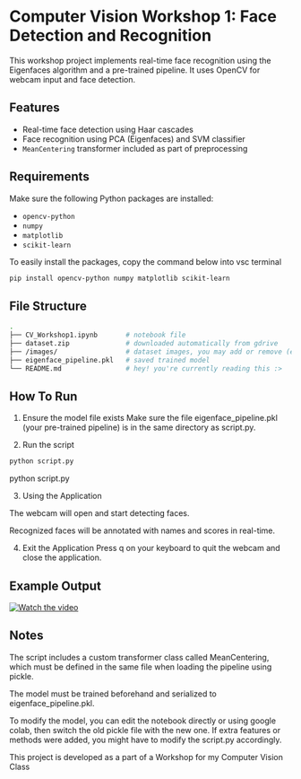 # Computer Vision Workshop 1: Face Detection and Recognition

This workshop project implements real-time face recognition using the Eigenfaces algorithm and a pre-trained pipeline. It uses OpenCV for webcam input and face detection.

## Features

- Real-time face detection using Haar cascades
- Face recognition using PCA (Eigenfaces) and SVM classifier
- `MeanCentering` transformer included as part of preprocessing


## Requirements

Make sure the following Python packages are installed:

- `opencv-python`
- `numpy`
- `matplotlib`
- `scikit-learn`

To easily install the packages, copy the command below into vsc terminal

```bash
pip install opencv-python numpy matplotlib scikit-learn
```
## File Structure
```bash 
.
├── CV_Workshop1.ipynb       # notebook file
├── dataset.zip              # downloaded automatically from gdrive
├── /images/                 # dataset images, you may add or remove (each person uses 10 different pictures)
├── eigenface_pipeline.pkl   # saved trained model
└── README.md                # hey! you're currently reading this :>
```

## How To Run
1. Ensure the model file exists
Make sure the file eigenface_pipeline.pkl (your pre-trained pipeline) is in the same directory as script.py.

2. Run the script
```bash
python script.py
```

python script.py

3. Using the Application

The webcam will open and start detecting faces.

Recognized faces will be annotated with names and scores in real-time.

4. Exit the Application
Press q on your keyboard to quit the webcam and close the application.

## Example Output
[![Watch the video](https://img.youtube.com/vi/pW91ymKl44k/0.jpg)](https://youtu.be/pW91ymKl44k)

## Notes
The script includes a custom transformer class called MeanCentering, which must be defined in the same file when loading the pipeline using pickle.

The model must be trained beforehand and serialized to eigenface_pipeline.pkl.

To modify the model, you can edit the notebook directly or using google colab, then switch the old pickle file with the new one. If extra features or methods were added, you might have to modify the script.py accordingly.

This project is developed as a part of a Workshop for my Computer Vision Class
